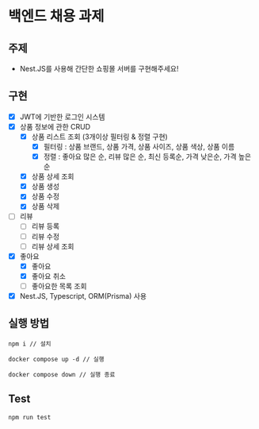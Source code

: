 # 백엔드 채용 과제

## 주제

- Nest.JS를 사용해 간단한 쇼핑몰 서버를 구현해주세요!

## 구현
- [x] JWT에 기반한 로그인 시스템
- [x] 상품 정보에 관한 CRUD
  - [x] 상품 리스트 조회 (3개이상 필터링 & 정렬 구현)
    - [x] 필터링 : 상품 브랜드, 상품 가격, 상품 사이즈, 상품 색상, 상품 이름
    - [x] 정렬 : 좋아요 많은 순, 리뷰 많은 순, 최신 등록순, 가격 낮은순, 가격 높은 순
  - [x] 상품 상세 조회
  - [x] 상품 생성
  - [x] 상품 수정
  - [x] 상품 삭제

- [ ] 리뷰
  - [ ] 리뷰 등록
  - [ ] 리뷰 수정
  - [ ] 리뷰 상세 조회

- [x] 좋아요
  - [x] 좋아요
  - [x] 좋아요 취소
  - [ ] 좋아요한 목록 조회

- [x] Nest.JS, Typescript, ORM(Prisma) 사용

## 실행 방법
```
npm i // 설치

docker compose up -d // 실행

docker compose down // 실행 종료
```

## Test
```
npm run test
```
